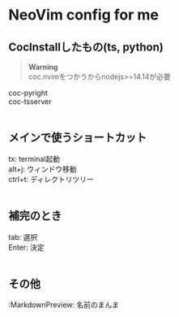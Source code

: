 # NeoVim config for me  



## CocInstallしたもの(ts, python)  
> **Warning**  
> coc.nvimをつかうからnodejs>=14.14が必要  


coc-pyright   
coc-tsserver  
<br>



## メインで使うショートカット  
tx: terminal起動  
alt+j: ウィンドウ移動  
ctrl+t: ディレクトリツリー  
<br>


## 補完のとき  
tab: 選択   
Enter: 決定  
<br>


## その他  
:MarkdownPreview: 名前のまんま  
 
